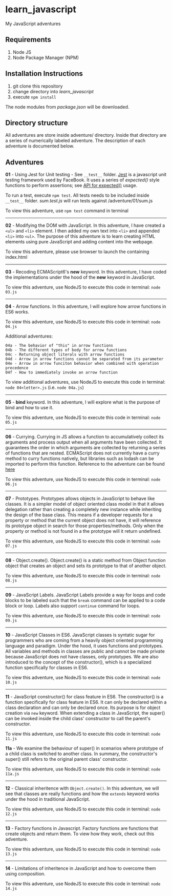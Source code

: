# learn_javascript
My JavaScript adventures

## Requirements
1. Node JS
2. Node Package Manager (NPM)

## Installation Instructions
1. git clone this repository
2. change directory into *learn_javascript*
3. execute `npm install`

The node modules from *package.json* will be downloaded.

## Directory structure
All adventures are store inside adventure/ directory. Inside that directory are a series of numerically labeled adventure. The description of each adventure is documented below.

## Adventures
**01** - Using Jest for Unit testing - See `__test__` folder. [Jest](http://facebook.github.io/jest/) is a javascript unit testing framework used by FaceBook. It uses a series of *expected()* style functions to perform assertions; see [API for expected()](http://facebook.github.io/jest/docs/en/expect.html) usage.

To run a test, execute `npm test`. All tests needs to be included inside `__test__` folder. *sum.test.js* will run tests against /adventure/01/sum.js

To view this adventure, use `npm test` command in terminal

---

**02** - Modifying the DOM with JavaScript. In this adventure, I have created a `<ul>` and `<li>` element. I then added my own text into `<li>` and appended `<li>` into `<ul>`. The purpose of this adventure is to learn creating HTML elements using pure JavaScript and adding content into the webpage.

To view this adventure, please use browser to launch the containing index.html

---

**03** - Recoding ECMAScript6's **new** keyword. In this adventure, I have coded the implementations under the hood of the **new** keyword in JavaScript.

To view this adventure, use NodeJS to execute this code in terminal: `node 03.js`

---

**04** - Arrow functions. In this adventure, I will explore how arrow functions in ES6 works.

To view this adventure, use NodeJS to execute this code in terminal: `node 04.js`

Additional adventures:
```
04a - The behavior of "this" in arrow functions
04b - The different types of body for arrow functions
04c - Returning object literals with arrow functions
04d - Arrow in arrow functions cannot be separated from its parameter
04e - Arrow in arrow funciton behavior when combined with operation precedence
04f - How to immediately invoke an arrow function
```

To view additional adventures, use NodeJS to execute this code in terminal: `node 04<letter>.js` (i.e. `node 04a.js`)

---

**05** - **bind** keyword. In this adventure, I will explore what is the purpose of bind and how to use it.

To view this adventure, use NodeJS to execute this code in terminal: `node 05.js`

---

**06** - Currying. Currying in JS allows a function to accumulatively collect its arguments and process output when all arguments have been collected. It guarantees the order in which arguments are collected by returning a series of functions that are nested. ECMAScript does not currently have a curry method to curry functions natively, but libraries such as lodash can be imported to perform this function. Reference to the adventure can be found [here](https://youtu.be/iZLP4qOwY8I)

To view this adventure, use NodeJS to execute this code in terminal: `node 06.js`

---

**07** - Prototypes. Prototypes allows objects in JavaScript to behave like classes. It is a simpler model of object oriented class model in that it allows delegation rather than creating a completely new instance while inheriting the design of the base class. This means if a developer requests for a property or method that the current object does not have, it will reference its prototype object in 
search for those properties/methods. Only when the property or method is not found in a the prototype will it return undefined.

To view this adventure, use NodeJS to execute this code in terminal: `node 07.js`

---

**08** - Object.create(). Object.create() is a static method from Object function object that creates an object and sets its prototype to that of another object.

To view this adventure, use NodeJS to execute this code in terminal: `node 08.js`

---

**09** - JavaScript Labels. JavaScript Labels provide a way for loops and code blocks to be labeled such that the `break` command can be applied to a code block or loop. Labels also support `continue` command for loops.

To view this adventure, use NodeJS to execute this code in terminal: `node 09.js`

---

**10** - JavaScript Classes in ES6. JavaScript classes is syntatic sugar for programmers who are coming from a heavily object oriented programming language and paradigm. Under the hood, it uses functions and prototypes. All variables and methods in classes are public and cannot be made private because JavaScript does not have classes, only prototypes. We are also introduced to the concept of the constructor(), which is a specialized function specifically for classes in ES6.

To view this adventure, use NodeJS to execute this code in terminal: `node 10.js`

---

**11** - JavaScript constructor() for class feature in ES6. The constructor() is a function specifically for class feature in ES6. It can only be declared within a class declaration and can only be declared once. Its purpose is for object creation via `new` keyword. When extending a class in JavaScript, the super() can be invoked inside the child class' constructor to call the parent's constructor.

To view this adventure, use NodeJS to execute this code in terminal: `node 11.js`

**11a** - We examine the behaviour of super() in scenarios where prototype of a child class is switched to another class. In summary, the constructor's super() still refers to the original parent class' constructor.

To view this adventure, use NodeJS to execute this code in terminal: `node 11a.js`

---

**12** - Classical inheritence with `Object.create()`. In this adventure, we will see that classes are really functions and how the `extends` keyword works under the hood in traditional JavaScript.

To view this adventure, use NodeJS to execute this code in terminal: `node 12.js`

---

**13** - Factory functions in Javascript. Factory functions are functions that create objects and return them. To view how they work, check out this adventure.

To view this adventure, use NodeJS to execute this code in terminal: `node 13.js`

---

**14** - Limitations of inheritence in JavaScript and how to overcome them using composition.

To view this adventure, use NodeJS to execute this code in terminal: `node 14.js`
